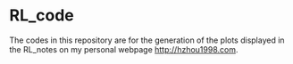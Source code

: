 # RL_code

The codes in this repository are for the generation of the plots displayed in the RL_notes on my personal webpage http://hzhou1998.com.
